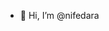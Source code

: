 - 👋 Hi, I’m @nifedara

<!---
nifedara/nifedara is a ✨ special ✨ repository because its `README.md` (this file) appears on your GitHub profile.
You can click the Preview link to take a look at your changes.
--->
